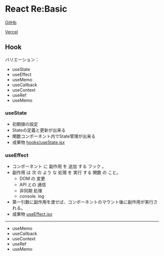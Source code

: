 # React Re:Basic

[GitHb](https://github.com/BoxPistols/React-R2-Autumn)

[Vercel](https://vercel.com/boxpistols/csb-rkge9)

## Hook

バリエーション：

- useState
- useEffect
- useMemo
- useCallback
- useContext
- useRef
- useMemo

### useState

- 初期値の設定
- Stateの定義と更新が出来る
- 関数コンポーネント内でState管理が出来る
- 成果物 [hooks/useState.jsx](https://github.com/BoxPistols/React-R2-Autumn/blob/ft/useState/src/hooks/useState.jsx)

### useEffect

- コンポーネント に 副作用 を 追加 する フック 。
- 副作用 は 次 の よう な 処理 を 実行 する 関数 の こと。
  - DOM の 変更
  - API との 通信
  - 非同期 処理
  - console. log
- 第一引数に副作用を渡せば、コンポーネントのマウント後に副作用が実行される。
- 成果物 [useEffect.jsx](https://github.com/BoxPistols/React-R2-Autumn/blob/ft/useEffect/src/hooks/useEffect.jsx)


---

- useMemo
- useCallback
- useContext
- useRef
- useMemo
